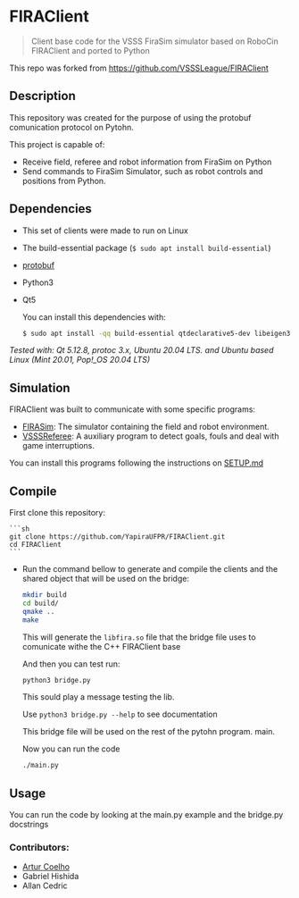 
# FIRAClient
> Client base code for the VSSS FiraSim simulator based on RoboCin FIRAClient and ported to Python 

This repo was forked from https://github.com/VSSSLeague/FIRAClient

## Description
This repository was created for the purpose of using the protobuf comunication protocol on Pytohn.

This project is capable of:
- Receive field, referee and robot information from FiraSim on Python
- Send commands to FiraSim Simulator, such as robot controls and positions from Python.

## Dependencies
- This set of clients were made to run on Linux
- The build-essential package (`$ sudo apt install build-essential`)
- [protobuf](https://github.com/google/protobuf)
- Python3
- Qt5

    You can install this dependencies with:
    ```sh
    $ sudo apt install -qq build-essential qtdeclarative5-dev libeigen3-dev protobuf-compiler libprotobuf-dev libdc1394-22 libdc1394-22-dev cmake libv4l-0 libopencv-dev freeglut3-dev python3
    ```
    
*Tested with: Qt 5.12.8, protoc 3.x, Ubuntu 20.04 LTS. and Ubuntu based Linux (Mint 20.01, Pop!_OS 20.04 LTS)*

## Simulation

FIRAClient was built to communicate with some specific programs:

- [FIRASim](https://github.com/robocin/FIRASim): The simulator containing the field and robot environment.
- [VSSSReferee](https://github.com/VSSSLeague/VSSReferee): A auxiliary program to detect goals, fouls and deal with game interruptions.
 
You can install this programs following the instructions on [SETUP.md](https://github.com/YapiraUFPR/FIRAClient/blob/main/SETUP.md)

## Compile

First clone this repository:

    ```sh
    git clone https://github.com/YapiraUFPR/FIRAClient.git
    cd FIRAClient
    ```

 - Run the command bellow to generate and compile the clients and the shared object that will be used on the bridge:

    ```sh
    mkdir build
    cd build/
    qmake ..
    make
    ```
    
    This will generate the `libfira.so` file that the bridge file uses to comunicate withe the C++ FIRAClient base

    And then you can test run:

    ```sh
    python3 bridge.py
    ```

    This sould play a message testing the lib.

    Use `python3 bridge.py --help` to see documentation

    This bridge file will be used on the rest of the pytohn program. main.

    Now you can run the code

    ```sh
    ./main.py
    ```
## Usage

You can run the code by looking at the main.py example and the bridge.py docstrings

### Contributors: 
- [Artur Coelho](https://github.com/arturtcoelho) 
- Gabriel Hishida
- Allan Cedric

